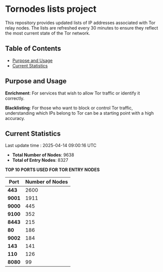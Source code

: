 # Tornodes lists project

This repository provides updated lists of IP addresses associated with Tor relay nodes. The lists are refreshed every 30 minutes to ensure they reflect the most current state of the Tor network.

## Table of Contents

- [Purpose and Usage](#purpose-and-usage)
- [Current Statistics](#current-statistics)


## Purpose and Usage

**Enrichment**: For services that wish to allow Tor traffic or identify it correctly.

**Blacklisting**: For those who want to block or control Tor traffic, understanding which IPs belong to Tor can be a starting point with a high accuracy.

## Current Statistics

Last update time : 2025-04-14 09:00:16 UTC

- **Total Number of Nodes**: 9638
- **Total of Entry Nodes**: 8327

**TOP 10 PORTS USED FOR TOR ENTRY NODES**

| **Port** | **Number of Nodes** |
|------|-----------------|
| **443**   | 2600  |
| **9001**   | 1911  |
| **9000**   | 445  |
| **9100**   | 352  |
| **8443**   | 215  |
| **80**   | 186  |
| **9002**   | 184  |
| **143**   | 141  |
| **110**   | 126  |
| **8080**   | 99  |


